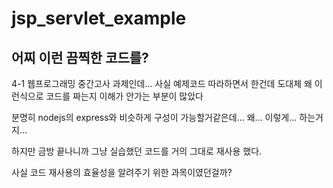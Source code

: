 # jsp_servlet_example

## 어찌 이런 끔찍한 코드를?

4-1 웹프로그래밍 중간고사 과제인데... 사실 예제코드 따라하면서 한건데 도대체 왜 이런식으로 코드를 짜는지 이해가 안가는 부분이 많았다

분명히 nodejs의 express와 비슷하게 구성이 가능할거같은데... 왜... 이렇게... 하는거지...

하지만 금방 끝나니까 그냥 실습했던 코드를 거의 그대로 재사용 했다.

사실 코드 재사용의 효율성을 알려주기 위한 과목이였던걸까?
